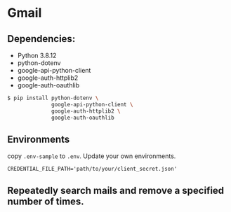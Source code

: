 # Gmail

## Dependencies:

- Python 3.8.12
- python-dotenv
- google-api-python-client
- google-auth-httplib2
- google-auth-oauthlib

```bash
$ pip install python-dotenv \
              google-api-python-client \
              google-auth-httplib2 \
              google-auth-oauthlib
```

## Environments

copy `.env-sample` to `.env`.
Update your own environments.

```
CREDENTIAL_FILE_PATH='path/to/your/client_secret.json'
```



## Repeatedly search mails and remove a specified number of times.




